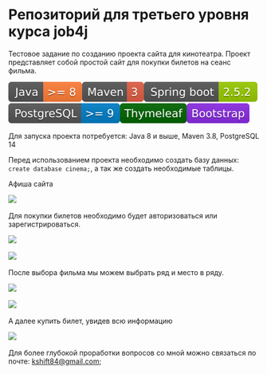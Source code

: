 # Репозиторий для третьего уровня курса job4j
Тестовое задание по созданию проекта сайта для кинотеатра.
Проект представляет собой простой сайт для покупки билетов на сеанс фильма. 

![](picture/java.svg)![](picture/maven.svg)![](picture/spring.svg)![](picture/psql.svg)![](picture/thymeleaf.svg)![](picture/bootstrap.svg)

Для запуска проекта потребуется: Java 8 и выше, Maven 3.8, PostgreSQL 14

Перед использованием проекта необходимо создать базу данных:
```create database cinema;```, а так же создать необходимые таблицы.

Афиша сайта

![](picture/session.png)

Для покупки билетов необходимо будет авторизоваться или зарегистрироваться.

![](picture/registration.png)

![](picture/authorization.png)

После выбора фильма мы можем выбрать ряд и место в ряду.

![](picture/rowChance.png)

![](picture/columnChance.png)

А далее купить билет, увидев всю информацию

![](picture/payment.png)

Для более глубокой проработки вопросов со мной можно связаться по почте: kshift84@gmail.com;